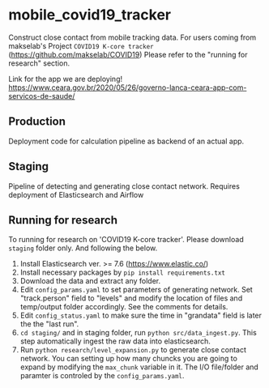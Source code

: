 # mobile_covid19_tracker

Construct close contact from mobile tracking data. For users coming from makselab's Project `COVID19 K-core tracker` (https://github.com/makselab/COVID19) Please refer to the "running for research" section.

Link for the app we are deploying!
https://www.ceara.gov.br/2020/05/26/governo-lanca-ceara-app-com-servicos-de-saude/

## Production

Deployment code for calculation pipeline as backend of an actual app. 

## Staging

Pipeline of detecting and generating close contact network. Requires deployment of Elasticsearch and Airflow

## Running for research

To running for research on 'COVID19 K-core tracker'. Please download `staging` folder only. And following the below.

1. Install Elasticsearch ver. >= 7.6 (https://www.elastic.co/)
2. Install necessary packages by `pip install requirements.txt`
3. Download the data and extract any folder. 
4. Edit `config_params.yaml` to set parameters of generating network. Set "track.person" field to "levels" and modify the location of files and temp/output folder accordingly. See the comments for details.
5. Edit `config_status.yaml` to make sure the time in "grandata" field is later the the "last run".
6. `cd staging/` and in staging folder, run `python src/data_ingest.py`. This step automatically ingest the raw data into elasticsearch.
7. Run `python research/level_expansion.py` to generate close contact network. You can setting up how many chuncks you are going to expand by modifying the `max_chunk` variable in it. The I/O file/folder and paramter is controled by the `config_params.yaml`.
